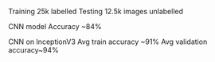 Training 25k labelled
Testing 12.5k images unlabelled

CNN model
Accuracy ~84%


CNN on InceptionV3
Avg train accuracy ~91%
Avg validation accuracy~94%

